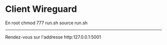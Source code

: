 # Client Wireguard

En root
chmod 777 run.sh
source run.sh

------------
Rendez-vous sur l'addresse http:127.0.0.1:5001
